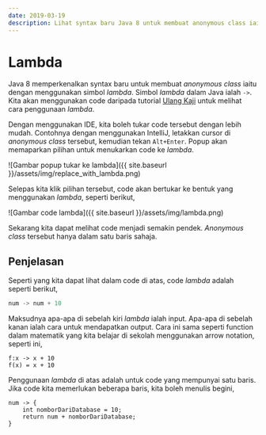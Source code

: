 ```yaml
---
date: 2019-03-19
description: Lihat syntax baru Java 8 untuk membuat anonymous class iaitu lambda.
---
```


# Lambda

Java 8 memperkenalkan syntax baru untuk membuat *anonymous class* iaitu dengan
menggunakan simbol *lambda*. Simbol *lambda* dalam Java ialah `->`. Kita akan
menggunakan code daripada tutorial [Ulang Kaji](ulang-kaji) untuk melihat cara
penggunaan *lambda*.

Dengan menggunakan IDE, kita boleh tukar code tersebut dengan lebih mudah.
Contohnya dengan menggunakan IntelliJ, letakkan cursor di *anonymous class*
tersebut, kemudian tekan `Alt+Enter`. Popup akan memaparkan pilihan untuk
menukarkan code ke *lambda*.

![Gambar popup tukar ke lambda]({{ site.baseurl }}/assets/img/replace_with_lambda.png)

Selepas kita klik pilihan tersebut, code akan bertukar ke bentuk yang
menggunakan *lambda*, seperti berikut,

![Gambar code lambda]({{ site.baseurl }}/assets/img/lambda.png)

Sekarang kita dapat melihat code menjadi semakin pendek. *Anonymous class*
tersebut hanya dalam satu baris sahaja.

## Penjelasan

Seperti yang kita dapat lihat dalam code di atas, code *lambda* adalah seperti
berikut,

```java
num -> num + 10
```

Maksudnya apa-apa di sebelah kiri *lambda* ialah input. Apa-apa di sebelah kanan
ialah cara untuk mendapatkan output. Cara ini sama seperti function dalam
matematik yang kita belajar di sekolah menggunakan arrow notation, seperti ini,

```
f:x -> x + 10
f(x) = x + 10
```

Penggunaan *lambda* di atas adalah untuk code yang mempunyai satu baris. Jika code kita memerlukan beberapa baris, kita boleh menulis begini,

```
num -> {
    int nomborDariDatabase = 10;
    return num + nomborDariDatabase;
}
```
